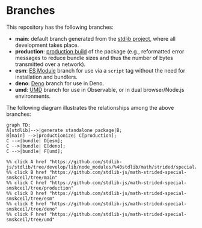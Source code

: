 <!--

@license Apache-2.0

Copyright (c) 2022 The Stdlib Authors.

Licensed under the Apache License, Version 2.0 (the "License");
you may not use this file except in compliance with the License.
You may obtain a copy of the License at

    http://www.apache.org/licenses/LICENSE-2.0

Unless required by applicable law or agreed to in writing, software
distributed under the License is distributed on an "AS IS" BASIS,
WITHOUT WARRANTIES OR CONDITIONS OF ANY KIND, either express or implied.
See the License for the specific language governing permissions and
limitations under the License.

-->

# Branches

This repository has the following branches:

-   **main**: default branch generated from the [stdlib project][stdlib-url], where all development takes place.
-   **production**: [production build][production-url] of the package (e.g., reformatted error messages to reduce bundle sizes and thus the number of bytes transmitted over a network).
-   **esm**: [ES Module][esm-url] branch for use via a `script` tag without the need for installation and bundlers.
-   **deno**: [Deno][deno-url] branch for use in Deno.
-   **umd**: [UMD][umd-url] branch for use in Observable, or in dual browser/Node.js environments.

The following diagram illustrates the relationships among the above branches:

```mermaid
graph TD;
A[stdlib]-->|generate standalone package|B;
B[main] -->|productionize| C[production];
C -->|bundle| D[esm];
C -->|bundle| E[deno];
C -->|bundle| F[umd];

%% click A href "https://github.com/stdlib-js/stdlib/tree/develop/lib/node_modules/%40stdlib/math/strided/special/smskceil"
%% click B href "https://github.com/stdlib-js/math-strided-special-smskceil/tree/main"
%% click C href "https://github.com/stdlib-js/math-strided-special-smskceil/tree/production"
%% click D href "https://github.com/stdlib-js/math-strided-special-smskceil/tree/esm"
%% click E href "https://github.com/stdlib-js/math-strided-special-smskceil/tree/deno"
%% click F href "https://github.com/stdlib-js/math-strided-special-smskceil/tree/umd"
```

[stdlib-url]: https://github.com/stdlib-js/stdlib/tree/develop/lib/node_modules/%40stdlib/math/strided/special/smskceil
[production-url]: https://github.com/stdlib-js/math-strided-special-smskceil/tree/production
[deno-url]: https://github.com/stdlib-js/math-strided-special-smskceil/tree/deno
[umd-url]: https://github.com/stdlib-js/math-strided-special-smskceil/tree/umd
[esm-url]: https://github.com/stdlib-js/math-strided-special-smskceil/tree/esm